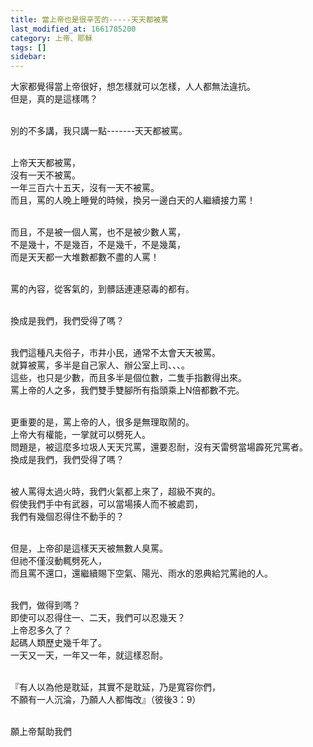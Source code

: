 ```yaml
---
title: 當上帝也是很辛苦的-----天天都被罵
last_modified_at: 1661785200
category: 上帝、耶穌
tags: []
sidebar: 
---
```


<p>大家都覺得當上帝很好，想怎樣就可以怎樣，人人都無法違抗。<br/>
但是，真的是這樣嗎？</p>
<p><br/>
別的不多講，我只講一點-------天天都被罵。</p>
<p><br/>
上帝天天都被罵，<br/>
沒有一天不被罵。<br/>
一年三百六十五天，沒有一天不被罵。<br/>
而且，罵的人晚上睡覺的時候，換另一邊白天的人繼續接力罵！</p>
<p><br/>
而且，不是被一個人罵，也不是被少數人罵，<br/>
不是幾十，不是幾百，不是幾千，不是幾萬，<br/>
而是天天都一大堆數都數不盡的人罵！</p>
<p><br/>
罵的內容，從客氣的，到髒話連連惡毒的都有。</p>
<p><br/>
換成是我們，我們受得了嗎？</p>
<p><br/>
我們這種凡夫俗子，市井小民，通常不太會天天被罵。<br/>
就算被罵，多半是自己家人、辦公室上司、、、。<br/>
這些，也只是少數，而且多半是個位數，二隻手指數得出來。<br/>
罵上帝的人之多，我們雙手雙腳所有指頭乘上N倍都數不完。</p>
<p><br/>
更重要的是，罵上帝的人，很多是無理取鬧的。<br/>
上帝大有權能，一掌就可以劈死人。<br/>
問題是，被這麼多垃圾人天天咒罵，還要忍耐，沒有天雷劈當場霹死咒罵者。<br/>
換成是我們，我們受得了嗎？</p>
<p><br/>
被人罵得太過火時，我們火氣都上來了，超級不爽的。<br/>
假使我們手中有武器，可以當場揍人而不被處罰，<br/>
我們有幾個忍得住不動手的？</p>
<p><br/>
但是，上帝卻是這樣天天被無數人臭罵。<br/>
但祂不僅沒動輒劈死人，<br/>
而且罵不還口，還繼續賜下空氣、陽光、雨水的恩典給咒罵祂的人。</p>
<p><br/>
我們，做得到嗎？<br/>
即使可以忍得住一、二天，我們可以忍幾天？<br/>
上帝忍多久了？<br/>
起碼人類歷史幾千年了。<br/>
一天又一天，一年又一年，就這樣忍耐。</p>
<p><br/>
『有人以為他是耽延，其實不是耽延，乃是寬容你們，<br/>
不願有一人沉淪，乃願人人都悔改』（彼後3：9）</p>
<p><br/>
願上帝幫助我們</p>
